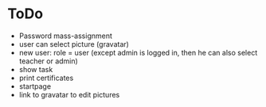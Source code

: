 # ToDo

- Password mass-assignment
- user can select picture (gravatar)
- new user: role = user (except admin is logged in, then he can also select teacher or admin)
- show task
- print certificates
- startpage
- link to gravatar to edit pictures